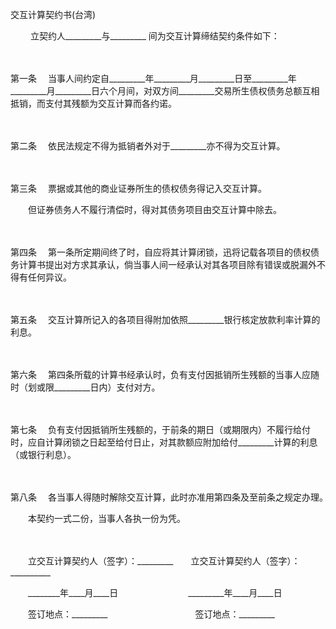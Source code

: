 



交互计算契约书(台湾)



 

　　 立契约人_________与_________ 间为交互计算缔结契约条件如下：

　　

第一条
　当事人间约定自_________年_________月_________日至_________年_________月_________日六个月间，对双方间_________交易所生债权债务总额互相抵销，而支付其残额为交互计算而各约诺。

　　

第二条
　依民法规定不得为抵销者外对于_________亦不得为交互计算。

　　

第三条
　票据或其他的商业证券所生的债权债务得记入交互计算。

　　但证券债务人不履行清偿时，得对其债务项目由交互计算中除去。

　　

第四条
　第一条所定期间终了时，自应将其计算闭锁，迅将记载各项目的债权债务计算书提出对方求其承认，倘当事人间一经承认对其各项目除有错误或脱漏外不得有任何异议。

　　

第五条
　交互计算所记入的各项目得附加依照_________银行核定放款利率计算的利息。

　　

第六条
　第四条所载的计算书经承认时，负有支付因抵销所生残额的当事人应随时（划或限_________日内）支付对方。

　　

第七条
　负有支付因抵销所生残额的，于前条的期日（或期限内）不履行给付时，应自计算闭锁之日起至给付日止，对其款额应附加给付_________计算的利息（或银行利息）。

　　

第八条
　各当事人得随时解除交互计算，此时亦准用第四条及至前条之规定办理。　　

　　本契约一式二份，当事人各执一份为凭。

　　　　

　　立交互计算契约人（签字）：_________　　立交互计算契约人（签字）：__________

　　________年____月____日　　　　　　　　_________年____月____日　　

　　签订地点：_________　　　　　　　　　　签订地点：_________